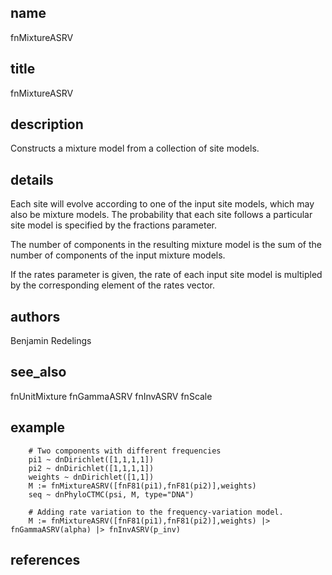 ## name
fnMixtureASRV
## title
fnMixtureASRV
## description
Constructs a mixture model from a collection of site models.
## details
Each site will evolve according to one of the input site models, which may also
be mixture models.  The probability that each site follows a particular site model
is specified by the fractions parameter.

The number of components in the resulting mixture model is the sum of the number
of components of the input mixture models.

If the rates parameter is given, the rate of each input site model is multipled
by the corresponding element of the rates vector.

## authors
Benjamin Redelings
## see_also
fnUnitMixture
fnGammaASRV
fnInvASRV
fnScale

## example
        # Two components with different frequencies
        pi1 ~ dnDirichlet([1,1,1,1])
        pi2 ~ dnDirichlet([1,1,1,1])
        weights ~ dnDirichlet([1,1])
        M := fnMixtureASRV([fnF81(pi1),fnF81(pi2)],weights)
        seq ~ dnPhyloCTMC(psi, M, type="DNA")

        # Adding rate variation to the frequency-variation model.
        M := fnMixtureASRV([fnF81(pi1),fnF81(pi2)],weights) |> fnGammaASRV(alpha) |> fnInvASRV(p_inv)
        
## references
